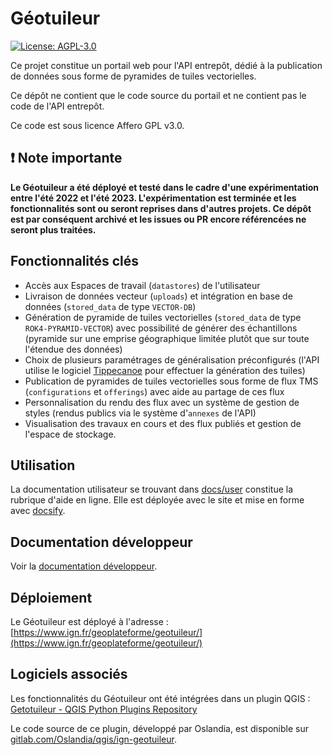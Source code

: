# Géotuileur

[![License: AGPL-3.0](https://img.shields.io/badge/License-AGPL--3.0-blue.svg)](LICENSE)

Ce projet constitue un portail web pour l'API entrepôt, dédié à la publication de données sous forme de pyramides de tuiles vectorielles.

Ce dépôt ne contient que le code source du portail et ne contient pas le code de l'API entrepôt.

Ce code est sous licence Affero GPL v3.0.

## ❗ Note importante

**Le Géotuileur a été déployé et testé dans le cadre d'une expérimentation entre l'été 2022 et l'été 2023. L'expérimentation est terminée et les fonctionnalités sont ou seront reprises dans d'autres projets. Ce dépôt est par conséquent archivé et les issues ou PR encore référencées ne seront plus traitées.**

## Fonctionnalités clés

-   Accès aux Espaces de travail (`datastores`) de l'utilisateur
-   Livraison de données vecteur (`uploads`) et intégration en base de données (`stored_data` de type `VECTOR-DB`)
-   Génération de pyramide de tuiles vectorielles (`stored_data` de type `ROK4-PYRAMID-VECTOR`) avec possibilité de générer des échantillons (pyramide sur une emprise géographique limitée plutôt que sur toute l'étendue des données)
-   Choix de plusieurs paramétrages de généralisation préconfigurés (l'API utilise le logiciel [Tippecanoe](https://github.com/mapbox/tippecanoe) pour effectuer la génération des tuiles)
-   Publication de pyramides de tuiles vectorielles sous forme de flux TMS (`configurations` et `offerings`) avec aide au partage de ces flux
-   Personnalisation du rendu des flux avec un système de gestion de styles (rendus publics via le système d'`annexes` de l'API)
-   Visualisation des travaux en cours et des flux publiés et gestion de l'espace de stockage.

## Utilisation

La documentation utilisateur se trouvant dans [docs/user](docs/user) constitue la rubrique d'aide en ligne. Elle est déployée avec le site et mise en forme avec [docsify](https://github.com/docsifyjs/docsify).

## Documentation développeur

Voir la [documentation développeur](docs/developer/README.md).

## Déploiement

Le Géotuileur est déployé à l'adresse : [https://www.ign.fr/geoplateforme/geotuileur/](https://www.ign.fr/geoplateforme/geotuileur/)

## Logiciels associés

Les fonctionnalités du Géotuileur ont été intégrées dans un plugin QGIS : [Getotuileur - QGIS Python Plugins Repository](https://plugins.qgis.org/plugins/geotuileur/)

Le code source de ce plugin, développé par Oslandia, est disponible sur [gitlab.com/Oslandia/qgis/ign-geotuileur](https://gitlab.com/Oslandia/qgis/ign-geotuileur).
